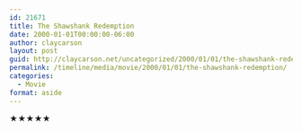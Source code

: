 ```yaml
---
id: 21671
title: The Shawshank Redemption
date: 2000-01-01T00:00:00-06:00
author: claycarson
layout: post
guid: http://claycarson.net/uncategorized/2000/01/01/the-shawshank-redemption/
permalink: /timeline/media/movie/2000/01/01/the-shawshank-redemption/
categories:
  - Movie
format: aside
---
```

<div class="media-details"></div>

<div class="media-creator"></div>

<div class="media-rating">★★★★★</div>